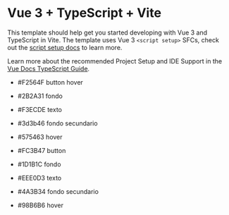 # Vue 3 + TypeScript + Vite

This template should help get you started developing with Vue 3 and TypeScript in Vite. The template uses Vue 3 `<script setup>` SFCs, check out the [script setup docs](https://v3.vuejs.org/api/sfc-script-setup.html#sfc-script-setup) to learn more.

Learn more about the recommended Project Setup and IDE Support in the [Vue Docs TypeScript Guide](https://vuejs.org/guide/typescript/overview.html#project-setup).

- #F2564F button hover
- #2B2A31 fondo
- #F3ECDE texto
- #3d3b46 fondo secundario
- #575463 hover


- #FC3B47 button
- #1D1B1C fondo
- #EEE0D3 texto
- #4A3B34 fondo secundario
- #98B6B6 hover
